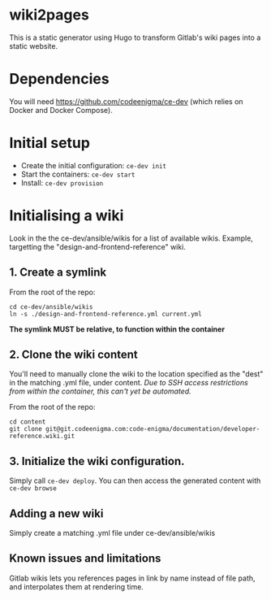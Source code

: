 # wiki2pages

This is a static generator using Hugo to transform Gitlab's wiki pages into a static website.

# Dependencies
You will need https://github.com/codeenigma/ce-dev (which relies on Docker and Docker Compose).

# Initial setup
- Create the initial configuration: `ce-dev init`
- Start the containers: `ce-dev start`
- Install: `ce-dev provision`

# Initialising a wiki

Look in the the ce-dev/ansible/wikis for a list of available wikis.
Example, targetting the "design-and-frontend-reference" wiki.

## 1. Create a symlink
From the root of the repo:
```
cd ce-dev/ansible/wikis
ln -s ./design-and-frontend-reference.yml current.yml
```

**The symlink MUST be relative, to function within the container**


## 2. Clone the wiki content

You'll need to manually clone the wiki to the location specified as the "dest" in the matching .yml file, under content. *Due to SSH access restrictions from within the container, this can't yet be automated.*

From the root of the repo:
```
cd content
git clone git@git.codeenigma.com:code-enigma/documentation/developer-reference.wiki.git
```

## 3. Initialize the wiki configuration.

Simply call `ce-dev deploy`. You can then access the generated content with `ce-dev browse`

## Adding a new wiki
Simply create a matching .yml file under ce-dev/ansible/wikis

## Known issues and limitations
Gitlab wikis lets you references pages in link by name instead of file path, and interpolates them at rendering time.

